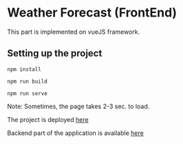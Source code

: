 # Weather Forecast (FrontEnd)

This part is implemented on vueJS framework.


## Setting up the project
```
npm install
```

```
npm run build
```

```
npm run serve
```
Note: Sometimes, the page takes 2-3 sec. to load.

The project is deployed [here](https://wforecast-fe.herokuapp.com/weather)

Backend part of the application is available [here](https://github.com/MsAkiNom/forecast-be)

